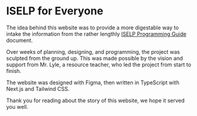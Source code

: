 # ISELP for Everyone

The idea behind this website was to provide a more digestable way to intake the information from the rather lengthly [ISELP Programming Guide](https://docs.google.com/document/d/19JGCfusp80INEaoEr3Kflopd67AFguzkGtJh-I2Y7Lg/edit?usp=sharing) document.

Over weeks of planning, designing, and programming, the project was sculpted from the ground up. This was made possible by the vision and support from Mr. Lyle, a resource teacher, who led the project from start to finish.

The website was designed with Figma, then written in TypeScript with Next.js and Tailwind CSS.

Thank you for reading about the story of this website, we hope it served you well.

